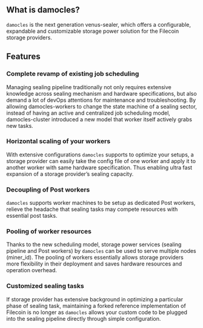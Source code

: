 ## What is damocles?

`damocles` is the next generation venus-sealer, which offers a configurable, expandable and customizable storage power solution for the Filecoin storage providers.  

## Features

### Complete revamp of existing job scheduling

Managing sealing pipeline traditionally not only requires extensive knowledge across sealing mechanism and hardware specifications, but also demand a lot of devOps attentions for maintenance and troubleshooting. By allowing damocles-workers to change the state machine of a sealing sector, instead of having an active and centralized job scheduling model, damocles-cluster introduced a new model that worker itself actively grabs new tasks.

### Horizontal scaling of your workers

With extensive configurations `damocles` supports to optimize your setups, a storage provider can easily take the config file of one worker and apply it to another worker with same hardware specification. Thus enabling ultra fast expansion of a storage provider’s sealing capacity. 

### Decoupling of Post workers

`damocles` supports worker machines to be setup as dedicated Post workers, relieve the headache that sealing tasks may compete resources with essential post tasks. 

### Pooling of worker resources

Thanks to the new scheduling model, storage power services (sealing pipeline and Post workers) by `damocles` can be used to serve multiple nodes (miner_id). The pooling of workers essentially allows storage providers more flexibility in their deployment and saves hardware resources and operation overhead.

### Customized sealing tasks

If storage provider has extensive background in optimizing a particular phase of sealing task, maintaining a forked reference implementation of Filecoin is no longer as `damocles` allows your custom code to be plugged into the sealing pipeline directly through simple configuration. 